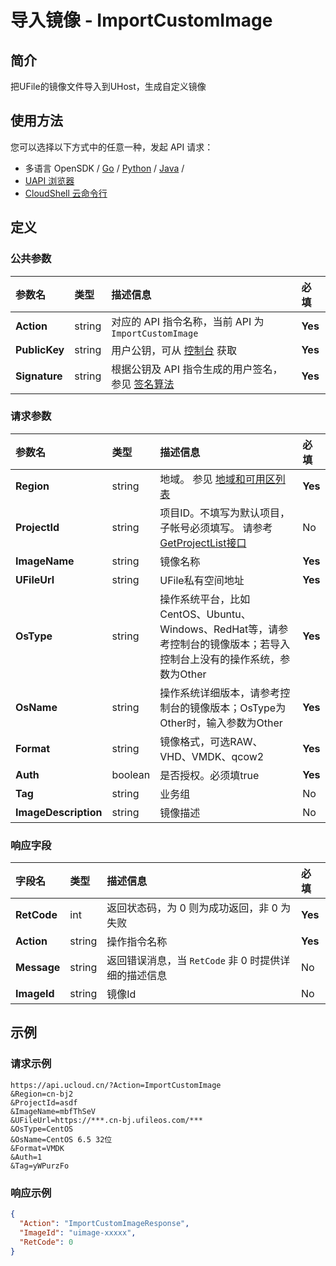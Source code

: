 # 导入镜像 - ImportCustomImage

## 简介

把UFile的镜像文件导入到UHost，生成自定义镜像






## 使用方法

您可以选择以下方式中的任意一种，发起 API 请求：
- 多语言 OpenSDK / [Go](https://github.com/ucloud/ucloud-sdk-go) / [Python](https://github.com/ucloud/ucloud-sdk-python3) / [Java](https://github.com/ucloud/ucloud-sdk-java) /
- [UAPI 浏览器](https://console.ucloud.cn/uapi/detail?id=ImportCustomImage)
- [CloudShell 云命令行](https://shell.ucloud.cn/)


## 定义

### 公共参数

| 参数名 | 类型 | 描述信息 | 必填 |
|:---|:---|:---|:---|
| **Action**     | string  | 对应的 API 指令名称，当前 API 为 `ImportCustomImage`                        | **Yes** |
| **PublicKey**  | string  | 用户公钥，可从 [控制台](https://console.ucloud.cn/uapi/apikey) 获取                                             | **Yes** |
| **Signature**  | string  | 根据公钥及 API 指令生成的用户签名，参见 [签名算法](api/summary/signature.md)  | **Yes** |

### 请求参数

| 参数名 | 类型 | 描述信息 | 必填 |
|:---|:---|:---|:---|
| **Region** | string | 地域。 参见 [地域和可用区列表](https://docs.ucloud.cn/api/summary/regionlist) |**Yes**|
| **ProjectId** | string | 项目ID。不填写为默认项目，子帐号必须填写。 请参考[GetProjectList接口](https://docs.ucloud.cn/api/summary/get_project_list) |No|
| **ImageName** | string | 镜像名称 |**Yes**|
| **UFileUrl** | string | UFile私有空间地址 |**Yes**|
| **OsType** | string | 操作系统平台，比如CentOS、Ubuntu、Windows、RedHat等，请参考控制台的镜像版本；若导入控制台上没有的操作系统，参数为Other |**Yes**|
| **OsName** | string | 操作系统详细版本，请参考控制台的镜像版本；OsType为Other时，输入参数为Other |**Yes**|
| **Format** | string | 镜像格式，可选RAW、VHD、VMDK、qcow2 |**Yes**|
| **Auth** | boolean | 是否授权。必须填true |**Yes**|
| **Tag** | string | 业务组 |No|
| **ImageDescription** | string | 镜像描述 |No|

### 响应字段

| 字段名 | 类型 | 描述信息 | 必填 |
|:---|:---|:---|:---|
| **RetCode** | int | 返回状态码，为 0 则为成功返回，非 0 为失败 |**Yes**|
| **Action** | string | 操作指令名称 |**Yes**|
| **Message** | string | 返回错误消息，当 `RetCode` 非 0 时提供详细的描述信息 |No|
| **ImageId** | string | 镜像Id |No|




## 示例

### 请求示例
    
```
https://api.ucloud.cn/?Action=ImportCustomImage
&Region=cn-bj2
&ProjectId=asdf
&ImageName=mbfThSeV
&UFileUrl=https://***.cn-bj.ufileos.com/***
&OsType=CentOS
&OsName=CentOS 6.5 32位
&Format=VMDK
&Auth=1
&Tag=yWPurzFo
```

### 响应示例
    
```json
{
  "Action": "ImportCustomImageResponse",
  "ImageId": "uimage-xxxxx",
  "RetCode": 0
}
```





